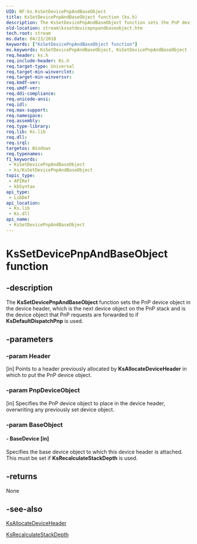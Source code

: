 ```yaml
---
UID: NF:ks.KsSetDevicePnpAndBaseObject
title: KsSetDevicePnpAndBaseObject function (ks.h)
description: The KsSetDevicePnpAndBaseObject function sets the PnP device object in the device header, which is the next device object on the PnP stack and is the device object that PnP requests are forwarded to if KsDefaultDispatchPnp is used.
old-location: stream\kssetdevicepnpandbaseobject.htm
tech.root: stream
ms.date: 04/23/2018
keywords: ["KsSetDevicePnpAndBaseObject function"]
ms.keywords: KsSetDevicePnpAndBaseObject, KsSetDevicePnpAndBaseObject function [Streaming Media Devices], ks/KsSetDevicePnpAndBaseObject, ksfunc_eff06a34-a458-4426-972c-6a0fbf0f7846.xml, stream.kssetdevicepnpandbaseobject
req.header: ks.h
req.include-header: Ks.h
req.target-type: Universal
req.target-min-winverclnt: 
req.target-min-winversvr: 
req.kmdf-ver: 
req.umdf-ver: 
req.ddi-compliance: 
req.unicode-ansi: 
req.idl: 
req.max-support: 
req.namespace: 
req.assembly: 
req.type-library: 
req.lib: Ks.lib
req.dll: 
req.irql: 
targetos: Windows
req.typenames: 
f1_keywords:
 - KsSetDevicePnpAndBaseObject
 - ks/KsSetDevicePnpAndBaseObject
topic_type:
 - APIRef
 - kbSyntax
api_type:
 - LibDef
api_location:
 - Ks.lib
 - Ks.dll
api_name:
 - KsSetDevicePnpAndBaseObject
---
```


# KsSetDevicePnpAndBaseObject function


## -description

The <b>KsSetDevicePnpAndBaseObject</b> function sets the PnP device object in the device header, which is the next device object on the PnP stack and is the device object that PnP requests are forwarded to if <b>KsDefaultDispatchPnp</b> is used.

## -parameters

### -param Header 

[in]
Points to a header previously allocated by <b>KsAllocateDeviceHeader</b> in which to put the PnP device object.

### -param PnpDeviceObject 

[in]
Specifies the PnP device object to place in the device header, overwriting any previously set device object.

### -param BaseObject

#### - BaseDevice [in]

Specifies the base device object to which this device header is attached. This must be set if <b>KsRecalculateStackDepth</b> is used.

## -returns

None

## -see-also

<a href="/windows-hardware/drivers/ddi/ks/nf-ks-ksallocatedeviceheader">KsAllocateDeviceHeader</a>



<a href="/windows-hardware/drivers/ddi/ks/nf-ks-ksrecalculatestackdepth">KsRecalculateStackDepth</a>

